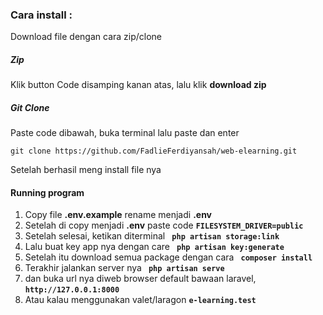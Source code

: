 <h3>Cara install : </h3>

<p>Download file dengan cara zip/clone</p>
<h5> Zip </h5>
<p>Klik button Code disamping kanan atas, lalu klik <b>download zip</b></p>

<h5> Git Clone </h5>
<p>Paste code dibawah, buka terminal lalu paste dan enter</p>
<code>git clone https://github.com/FadlieFerdiyansah/web-elearning.git</code>

<br>
<p>Setelah berhasil meng install file nya</p>
<h4> Running program </h4>
<ol>
    <li>Copy file <b>.env.example</b> rename menjadi <b>.env</b></li>
    <li>Setelah di copy menjadi <b>.env</b> paste code <b><code>FILESYSTEM_DRIVER=public</code></b></li>
    <li>Setelah selesai, ketikan diterminal <b><code> php artisan storage:link </code></b> </li>
    <li>Lalu buat key app nya dengan care <b><code> php artisan key:generate </code></b> </li>
    <li>Setelah itu download semua package dengan cara <b><code> composer install </code></b> </li>
    <li>Terakhir jalankan server nya <b><code> php artisan serve </code></b></li>
    <li>dan buka url nya diweb browser default bawaan laravel, <b><code>http://127.0.0.1:8000</code></b></li>
    <li>Atau kalau menggunakan valet/laragon <b><code>e-learning.test</code></b></li>
</ol>
